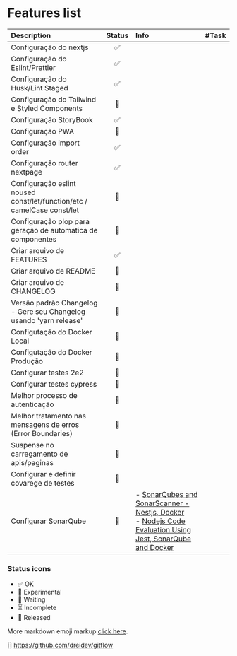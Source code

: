 # Features list

| Description                                                             | Status              | Info                                                                                                                                                                                                                                                                                | #Task |
|:------------------------------------------------------------------------| :------------------ | :---------------------------------------------------------------------------------------------------------------------------------------------------------------------------------------------------------------------------------------------------------------------------------- | :---- |
| Configuração do nextjs                                                  | <center>✅</center> |                                                                                                                                                                                                                                                                                     |       |
| Configuração do Eslint/Prettier                                         | <center>✅</center> |                                                                                                                                                                                                                                                                                     |       |
| Configuração do Husk/Lint Staged                                        | <center>✅</center> |                                                                                                                                                                                                                                                                                     |       |
| Configuração do Tailwind e Styled Components                            | <center>🔲</center> |                                                                                                                                                                                                                                                                                     |       |
| Configuração StoryBook                                                  | <center>✅</center> |                                                                                                                                                                                                                                                                                     |       |
| Configuração PWA                                                        | <center>🔲</center> |                                                                                                                                                                                                                                                                                     |       |
| Configuração import order                                               | <center>✅</center> |                                                                                                                                                                                                                                                                                     |       |
| Configuração router nextpage                                            | <center>✅</center> |                                                                                                                                                                                                                                                                                     |       |
| Configuração eslint noused const/let/function/etc / camelCase const/let | <center>🔲</center> |                                                                                                                                                                                                                                                                                     |       |
| Configuração plop para geração de automatica de componentes             | <center>🔲</center> |                                                                                                                                                                                                                                                                                     |       |
| Criar arquivo de FEATURES                                               | <center>✅</center> |                                                                                                                                                                                                                                                                                     |       |
| Criar arquivo de README                                                 | <center>🔲</center> |                                                                                                                                                                                                                                                                                     |       |
| Criar arquivo de CHANGELOG                                              | <center>🔲</center> |                                                                                                                                                                                                                                                                                     |       |
| Versão padrão Changelog - Gere seu Changelog usando 'yarn release'      | <center>🔲</center> |                                                                                                                                                                                                                                                                                     |       |
| Configutação do Docker Local                                            | <center>🔲</center> |                                                                                                                                                                                                                                                                                     |       |
| Configutação do Docker Produção                                         | <center>🔲</center> |                                                                                                                                                                                                                                                                                     |       |
| Configurar testes 2e2                                                   | <center>🔲</center> |                                                                                                                                                                                                                                                                                     |       |
| Configurar testes cypress                                               | <center>🔲</center> |                                                                                                                                                                                                                                                                                     |       |
| Melhor processo de autenticação                                         | <center>🔲</center> |                                                                                                                                                                                                                                                                                     |       |
| Melhor tratamento nas mensagens de erros (Error Boundaries)             | <center>🔲</center> |                                                                                                                                                                                                                                                                                     |       |
| Suspense no carregamento de apis/paginas                                | <center>🔲</center> |                                                                                                                                                                                                                                                                                     |       |
| Configurar e definir covarege de testes                                 | <center>🔲</center> |                                                                                                                                                                                                                                                                                     |       |
| Configurar SonarQube                                                    | <center>🔲</center> | - [SonarQubes and SonarScanner - Nestjs, Docker](https://gist.github.com/tsabunkar/68bde97f226f8a1640b3ce66c4cf6f73) <br/> - [Nodejs Code Evaluation Using Jest, SonarQube and Docker](https://medium.com/swlh/nodejs-code-evaluation-using-jest-sonarqube-and-docker-f6b41b2c319d) |       |

### Status icons

- ✅ OK
- 🔬 Experimental
- 🔲 Waiting
- ⏳ Incomplete
- 🚀 Released

More markdown emoji markup [click here](https://gist.github.com/rxaviers/7360908).

[] https://github.com/dreidev/gitflow
